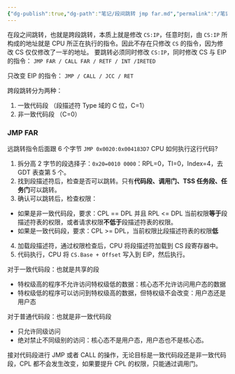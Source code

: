 ```yaml
---
{"dg-publish":true,"dg-path":"笔记/段间跳转 jmp far.md","permalink":"/笔记/段间跳转 jmp far/","noteIcon":"1","created":"","updated":""}
---
```


在段之间跳转，也就是跨段跳转，本质上就是修改 `CS:IP`，任意时刻，由 `CS:IP` 所构成的地址就是 CPU 所正在执行的指令。因此不存在只修改 `CS` 的指令，因为修改 CS 仅仅修改了一半的地址。
要跳转必须同时修改 `CS:IP`，同时修改 CS 与 EIP 的指令：
`JMP FAR / CALL FAR / RETF / INT /IRETED`

只改变 EIP 的指令：
`JMP / CALL / JCC / RET`

跨段跳转分为两种：
1. 一致代码段 （段描述符 Type 域的 C 位，C=1）
2. 非一致代码段 （C=0）

### JMP FAR
远跳转指令后面跟 6 个字节
`JMP 0x0020:0x004183D7` CPU 如何执行这行代码?
1. 拆分高 2 字节的段选择子：`0x20=0010 0000`：RPL=0，TI=0，Index=4，去 GDT 表查第 5 个。
2. 找到段描述符后，检查是否可以跳转。只有**代码段、调用门、TSS 任务段、任务门**可以跳转。
3. 确认可以跳转后，检查权限：
  - 如果是非一致代码段，要求：CPL == DPL 并且 RPL <= DPL  当前权限**等于**段描述符表的权限，或者请求权限**不低于**段描述符表的权限。
  - 如果是一致代码段，要求：CPL >= DPL，当前权限比段描述符表的权限**低**
4. 加载段描述符，通过权限检查后，CPU 将段描述符加载到 CS 段寄存器中。
5. 代码执行，CPU 将 `CS.Base + Offset` 写入到 EIP，然后执行。



对于一致代码段：也就是共享的段
- 特权级高的程序不允许访问特权级低的数据：核心态不允许访问用户态的数据
- 特权级低的程序可以访问到特权级高的数据，但特权级不会改变：用户态还是用户态

对于普通代码段：也就是非一致代码段
- 只允许同级访问
- 绝对禁止不同级别的访问：核心态不是用户态，用户态也不是核心态。


接对代码段进行 JMP 或者 CALL 的操作，无论目标是一致代码段还是非一致代码段，CPL 都不会发生改变，如果要提升 CPL 的权限，只能通过调用门。
